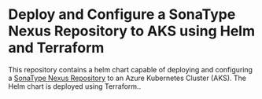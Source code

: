 # Deploy and Configure a SonaType Nexus Repository to AKS using Helm and Terraform

This repository contains a helm chart capable of deploying and configuring a [SonaType Nexus Repository](https://www.sonatype.com/nexus-repository-oss) to an Azure Kubernetes Cluster (AKS).
The Helm chart is deployed using Terraform.. 
